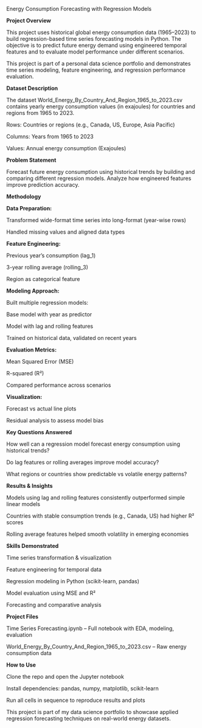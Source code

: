 Energy Consumption Forecasting with Regression Models

**Project Overview**

This project uses historical global energy consumption data (1965–2023) to build regression-based time series forecasting models in Python. The objective is to predict future energy demand using engineered temporal features and to evaluate model performance under different scenarios.

This project is part of a personal data science portfolio and demonstrates time series modeling, feature engineering, and regression performance evaluation.

**Dataset Description**

The dataset World_Energy_By_Country_And_Region_1965_to_2023.csv contains yearly energy consumption values (in exajoules) for countries and regions from 1965 to 2023.

Rows: Countries or regions (e.g., Canada, US, Europe, Asia Pacific)

Columns: Years from 1965 to 2023

Values: Annual energy consumption (Exajoules)

**Problem Statement**

Forecast future energy consumption using historical trends by building and comparing different regression models. Analyze how engineered features improve prediction accuracy.

**Methodology**

**Data Preparation:**

Transformed wide-format time series into long-format (year-wise rows)

Handled missing values and aligned data types

**Feature Engineering:**

Previous year’s consumption (lag_1)

3-year rolling average (rolling_3)

Region as categorical feature

**Modeling Approach:**

Built multiple regression models:

Base model with year as predictor

Model with lag and rolling features

Trained on historical data, validated on recent years

**Evaluation Metrics:**

Mean Squared Error (MSE)

R-squared (R²)

Compared performance across scenarios

**Visualization:**

Forecast vs actual line plots

Residual analysis to assess model bias

**Key Questions Answered**

How well can a regression model forecast energy consumption using historical trends?

Do lag features or rolling averages improve model accuracy?

What regions or countries show predictable vs volatile energy patterns?

**Results & Insights**

Models using lag and rolling features consistently outperformed simple linear models

Countries with stable consumption trends (e.g., Canada, US) had higher R² scores

Rolling average features helped smooth volatility in emerging economies

**Skills Demonstrated**

Time series transformation & visualization

Feature engineering for temporal data

Regression modeling in Python (scikit-learn, pandas)

Model evaluation using MSE and R²

Forecasting and comparative analysis

**Project Files**

Time Series Forecasting.ipynb – Full notebook with EDA, modeling, evaluation

World_Energy_By_Country_And_Region_1965_to_2023.csv – Raw energy consumption data

**How to Use**

Clone the repo and open the Jupyter notebook

Install dependencies: pandas, numpy, matplotlib, scikit-learn

Run all cells in sequence to reproduce results and plots

This project is part of my data science portfolio to showcase applied regression forecasting techniques on real-world energy datasets.


